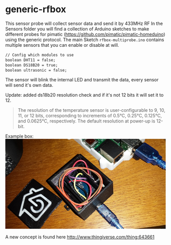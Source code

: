 generic-rfbox
==================

This sensor probe will collect sensor data and send it by 433MHz RF
In the Sensors folder you will find a collection of Arduino sketches to make different probes for pimatic (https://github.com/pimatic/pimatic-homeduino) using the generic protocol.
The main Sketch <code>rfbox-multiprobe.ino</code> contains multiple sensors that you can enable or disable at will.
```
// Config which modules to use
boolean DHT11 = false;
boolean DS18B20 = true;
boolean ultrasonic = false;
```

The sensor will blink the internal LED and transmit the data, every sensor will send it's own data.

Update: added ds18b20 resolution check and if it's not 12 bits it will set it to 12.
> The resolution of the
temperature sensor is user-configurable to 9, 10, 11, or 12 bits, corresponding to increments of 0.5°C,
0.25°C, 0.125°C, and 0.0625°C, respectively. The default resolution at power-up is 12-bit.

Example box:
![Hardware](rf-box.jpg) 

A new concept is found here
http://www.thingiverse.com/thing:643661
